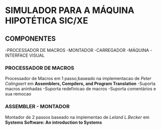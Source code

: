 # SIMULADOR PARA A MÁQUINA HIPOTÉTICA SIC/XE

## COMPONENTES
-PROCESSADOR DE MACROS
-MONTADOR
-CARREGADOR
-MÁQUINA
-INTERFACE VISUAL

### PROCESSADOR DE MACROS
Processador de Macros em 1 passo,baseado na implementacao de *Peter Calingaert* em **Assemblers, Compilers, and Program Translation**
-Suporta macros aninhadas
-Suporta redefinicao de macros
-Suporta comentários e sua remocao
### ASSEMBLER - MONTADOR
Montador de 2 passos baseado na implementao de *Leland L.Becker* em **Systems Software: An introduction to Systems**


